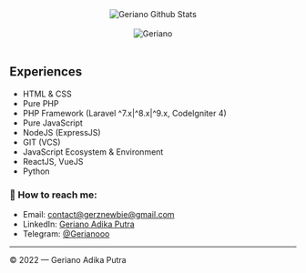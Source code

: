 <div align="center">
  <img src="https://github-readme-stats.vercel.app/api?username=Geriano&show_icons=true&theme=dracula" alt="Geriano Github Stats">
  <br><br>
  <img src="https://komarev.com/ghpvc/?username=Geriano&color=F4A4B5&style=flat" alt="Geriano" />
</div>
<br>

## Experiences
- HTML & CSS
- Pure PHP
- PHP Framework (Laravel ^7.x|^8.x|^9.x, CodeIgniter 4)
- Pure JavaScript
- NodeJS (ExpressJS)
- GIT (VCS)
- JavaScript Ecosystem & Environment
- ReactJS, VueJS
- Python

### 🚀 How to reach me:
- Email: [contact@gerznewbie@gmail.com](mailto:gerznewbie@gmail.com)
- LinkedIn: [Geriano Adika Putra](https://www.linkedin.com/in/geriano-a-957697206)
- Telegram: [@Gerianooo](https://t.me/Gerianooo)

---

© 2022 — Geriano Adika Putra
